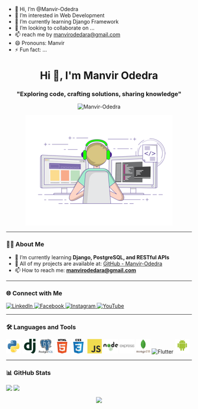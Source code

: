 - 👋 Hi, I’m @Manvir-Odedra
- 👀 I’m interested in Web Development
- 🌱 I’m currently learning Django Framework
- 💞️ I’m looking to collaborate on ...
- 📫 reach me by manvirodedara@gmail.com
- 😄 Pronouns: Manvir
- ⚡ Fun fact: ...

<!---
Manvir-Odedra/Manvir-Odedra is a ✨ special ✨ repository because its `README.md` (this file) appears on your GitHub profile.
You can click the Preview link to take a look at your changes.
--->

<h1 align="center">Hi 👋, I'm Manvir Odedra</h1>
<h3 align="center">"Exploring code, crafting solutions, sharing knowledge"</h3>

<p align="center">
  <img src="https://komarev.com/ghpvc/?username=Manvir-Odedra&label=Profile%20views&color=0e75b6&style=flat" alt="Manvir-Odedra" />
</p>

<p align="center">
  <img src="https://raw.githubusercontent.com/devSouvik/devSouvik/master/gif3.gif" alt="Coding" width="400"/>
</p>

---

### 👨‍💻 About Me

- 🌱 I’m currently learning **Django, PostgreSQL, and RESTful APIs**
- 💼 All of my projects are available at: [GitHub - Manvir-Odedra](https://github.com/Manvir-Odedra)
- 📫 How to reach me: **manvirodedara@gmail.com**

---

### 🌐 Connect with Me

<p align="left">
  <a href="https://linkedin.com/in/manvirodedra" target="_blank">
    <img src="https://raw.githubusercontent.com/rahuldkjain/github-profile-readme-generator/master/src/images/icons/Social/linked-in-alt.svg" alt="LinkedIn" width="30" />
  </a>
  <a href="https://facebook.com/manvirodedra" target="_blank">
    <img src="https://raw.githubusercontent.com/rahuldkjain/github-profile-readme-generator/master/src/images/icons/Social/facebook.svg" alt="Facebook" width="30" />
  </a>
  <a href="https://instagram.com/manvir.codes" target="_blank">
    <img src="https://raw.githubusercontent.com/rahuldkjain/github-profile-readme-generator/master/src/images/icons/Social/instagram.svg" alt="Instagram" width="30" />
  </a>
  <a href="https://youtube.com/@manvirodedra" target="_blank">
    <img src="https://raw.githubusercontent.com/rahuldkjain/github-profile-readme-generator/master/src/images/icons/Social/youtube.svg" alt="YouTube" width="30" />
  </a>
</p>

---

### 🛠️ Languages and Tools

<p align="left">
  <img src="https://raw.githubusercontent.com/devicons/devicon/master/icons/python/python-original.svg" alt="Python" width="40"/>
  <img src="https://raw.githubusercontent.com/devicons/devicon/master/icons/django/django-plain.svg" alt="Django" width="40"/>
  <img src="https://raw.githubusercontent.com/devicons/devicon/master/icons/postgresql/postgresql-original-wordmark.svg" alt="PostgreSQL" width="40"/>
  <img src="https://raw.githubusercontent.com/devicons/devicon/master/icons/html5/html5-original-wordmark.svg" alt="HTML5" width="40"/>
  <img src="https://raw.githubusercontent.com/devicons/devicon/master/icons/css3/css3-original-wordmark.svg" alt="CSS3" width="40"/>
  <img src="https://raw.githubusercontent.com/devicons/devicon/master/icons/javascript/javascript-original.svg" alt="JavaScript" width="40"/>
  <img src="https://raw.githubusercontent.com/devicons/devicon/master/icons/nodejs/nodejs-original-wordmark.svg" alt="Node.js" width="40"/>
  <img src="https://raw.githubusercontent.com/devicons/devicon/master/icons/express/express-original-wordmark.svg" alt="Express" width="40"/>
  <img src="https://raw.githubusercontent.com/devicons/devicon/master/icons/mongodb/mongodb-original-wordmark.svg" alt="MongoDB" width="40"/>
  <img src="https://www.vectorlogo.zone/logos/flutterio/flutterio-icon.svg" alt="Flutter" width="40"/>
  <img src="https://raw.githubusercontent.com/devicons/devicon/master/icons/android/android-original-wordmark.svg" alt="Android" width="40"/>
</p>

---

### 📊 GitHub Stats

<p>
  <img src="https://github-readme-stats.vercel.app/api?username=Manvir-Odedra&show_icons=true&theme=tokyonight" width="48%" />
  <img src="https://github-readme-stats.vercel.app/api/top-langs?username=Manvir-Odedra&layout=compact&theme=tokyonight" width="48%" />
</p>

<p align="center">
  <img src="https://streak-stats.demolab.com?user=Manvir-Odedra&theme=tokyonight&hide_border=false&border_radius=5&date_format=M%20j%5B%2C%20Y%5D" height="150" />
</p>



